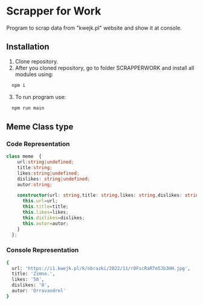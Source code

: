 # Scrapper for Work

Program to scrap data from "kwejk.pl" website and show it at console.


## Installation
1. Clone repository.
2. After you cloned repository, go to folder SCRAPPERWORK and install all modules using:

```bash
  npm i
```
3. To run program use:
```bash
  npm run main
```
## Meme Class type
###  Code Representation
```typescript
class meme  {
    url:string|undefined;
    title:string;
    likes:string|undefined;
    dislikes: string|undefined;
    autor:string;

    constructor(url: string,title: string,likes: string,dislikes: string,autor: string){
      this.url=url;
      this.title=title;
      this.likes=likes;
      this.dislikes=dislikes;
      this.autor=autor;
    }
  };
  ```
### Console Representation
```bash
{
  url: 'https://i1.kwejk.pl/k/obrazki/2022/11/r0FscRaRTm5Jb3HH.jpg',
  title: 'Zimno.',
  likes: '58',
  dislikes: '8',
  autor: 'Orravandrel'
}
```
